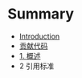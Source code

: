 # Summary

* [Introduction](README.md)
* [贡献代码](contribution.md)
* [1. 概述](1/1.Overview.md)
* 2 引用标准

